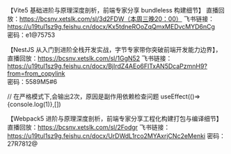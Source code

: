 【Vite5 基础进阶与原理深度剖析，前端专家分享 bundleless 构建细节】
直播回放：https://bcsnv.xetslk.com/sl/3d2FDW（本周三晚20：00）
飞书链接：https://u19tul1sz9g.feishu.cn/docx/Kx5tdneROoZqQmxMEDvcMYD6nCg   
密码：e1@75753


【NestJS 从入门到进阶全栈开发实战，字节专家带你突破前端开发能力边界】，
直播回放：https://bcsnv.xetslk.com/sl/1GgN52
飞书链接：https://u19tul1sz9g.feishu.cn/docx/BjlrdZ4AEo6FlTxAN5DcaPzmnH9?from=from_copylink   
密码：5589M5#6


// 在严格模式下,会输出2次，原因是副作用依赖检查问题
useEffect(()=>{console.log(1)},[])

【Webpack5 进阶与原理深度剖析，前端专家分享工程化构建打包与编译细节】直播回放：https://bcsnv.xetslk.com/sl/2Fodgr
飞书链接：https://u19tul1sz9g.feishu.cn/docx/UrDWdL1rco2MYAxrjCNc2eMenki   密码：27R7812@




